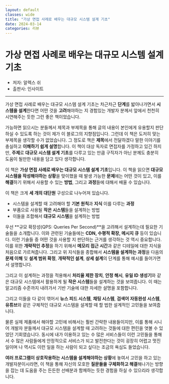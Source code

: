 ```yaml
---
layout: default
classes: wide
title: "가상 면접 사례로 배우는 대규모 시스템 설계 기초"
date: 2024-03-14
categories: 리뷰
---
```


# 가상 면접 사례로 배우는 대규모 시스템 설계 기초

* 저자: 알렉스 쉬
* 출판사: 인사이트

---

가상 면접 사례로 배우는 대규모 시스템 설계 기초는 차근차근 **단계**를 밟아나가면서 **시스템을 설계**한다면 어떤 것을 **고려**해야하는 지 경험있는 개발자 분께서 앞에서 천천히 시연해주는 듯한 그런 좋은 책이었습니다.

가능하면 읽으시는 분들께서 제목과 부제목을 통해 글의 내용이 본인에게 유용할지 판단하실 수 있도록 하는 것이 제가 이 블로그의 지향점입니다. 그런데 이 책은 도저히 맞는 부제목을 생각할 수가 없었습니다. 그 정도로 책은 **제목**에서 전달하겠다 말한 이야기를 충실하고 **이해하기 쉽게 설명**합니다. 이 책이 대상 독자로 면접자를 가정하고 있긴 하지만, **주제**로 **대규모 시스템 설계 기초**를 다루고 있는 만큼 구직자가 아닌 분께도 충분히 도움이 될만한 내용을 담고 있다 생각합니다.

이 책은 **가상 면접 사례로 배우는 대규모 시스템 설계 기초**입니다. 이 책을 읽으면 **대규모 시스템을 작성해야하는 상황**을 맞이했을 때 발생 가능한 **문제**에는 어떤 것이 있고, 이를 **해결**하기 위해서 사용할 수 있는 **방법**, 그리고 **과정**들에 대해서 배울 수 있습니다.

이 책은 크게 **세 개의 대단원** 구성으로 나누어져 있습니다.

* 시스템을 설계할 때 고려해야 할 **기본 원칙**과 **지식** 이를 다루는 **과정**
* 부품으로 사용될 **작은 시스템**들을 설계하는 방법
* 이들을 조합해서 **대규모 시스템**을 설계하는 방법

우선 **규모 확장성(QPS: Queries Per Second)**을 고려해서 설계하는데 필요한 기술들을 소개합니다. 이와 관련된 기술들에는  **CDN, 수평적 확장, 메시지 큐** 등이 있습니다. 이런 기술들 중 어떤 것을 사용할 지 판단하는 근거를 생각하는 것 역시 중요합니다. 이를 위한 **개략적인 추정**을 하기 위해서 **메모리 접근 시간**과 같은 디테일에 대한 지식을 처음으로 가르쳐줍니다. 그리고 위 지식들을 종합해서 **시스템을 설계하는 과정**을 다음의 **문제 이해** 및 **설계 범위 확정**, **개략적인 설계**, **상세 설계**의 단계를 통해 예시를 들어가면서 설명합니다.

그리고 이 설계하는 과정을 적용해서 **처리율 제한 장치**, **안정 해시**, **유일 ID 생성기**와 같은 대규모 시스템에서 활용하게 될 **작은 시스템**들을 설계하는 것을 보여줍니다. 이 때는 알고리즘 수준까지 내려가서 기반 기술에 대한 자세한 설명을 포함합니다.

그리고 이들을 다 같이 엮어서 **뉴스 피드 시스템**, **채팅 시스템**, **검색어 자동완성 시스템**, **유튜브**와 같은 구체적인 대규모 시스템을 설계할 때 할 법한 설계적인 고민들을 보여줍니다.

물론 실제 제품에서 해야할 고민에 비해서는 훨씬 간략한 내용들이지만, 이를 통해 시니어 개발자 분들께서 대규모 시스템을 설계할 때 고려하는 것들에 대한 편린을 엿볼 수 있었던 기회였습니다. 동시에 내가 이용하고 있는 수 많은 서비스들이 이런 고민들을 통해서 수 많은 사람들에게 안정적으로 서비스가 되고 발전한다는 것이 굉장히 어렵고 멋진 일이며 나 역시도 이런 일을 하는 사람이 되고 싶다는 조금의 욕심도 들었습니다.

**여러 프로그램이 상호작용하는 시스템을 설계해야하는 상황**에 놓여서 고민을 하고 있는 개발자분이시라면, 이 책을 통해 자신의 모호한 **질문들을 구체화하고 해결**해나가는 방향을 잡는 데 도움을 주는 든든한 선배분과 함께하는 듯한 경험을 하실 수 있으리라 생각합니다.